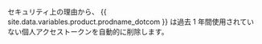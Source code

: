 セキュリティ上の理由から、 {{ site.data.variables.product.prodname_dotcom }} は過去 1 年間使用されていない個人アクセストークンを自動的に削除します。
